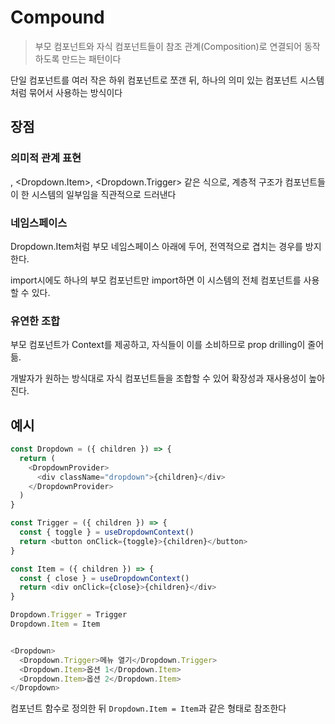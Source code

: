 # Compound

>  부모 컴포넌트와 자식 컴포넌트들이 참조 관계(Composition)로 연결되어 동작하도록 만드는 패턴이다



단일 컴포넌트를 여러 작은 하위 컴포넌트로 쪼갠 뒤, 하나의 의미 있는 컴포넌트 시스템처럼 묶어서 사용하는 방식이다



## 장점

### 의미적 관계 표현

<Dropdown>, <Dropdown.Item>, <Dropdown.Trigger> 같은 식으로, 계층적 구조가 컴포넌트들이 한 시스템의 일부임을 직관적으로 드러낸다

### 네임스페이스

Dropdown.Item처럼 부모 네임스페이스 아래에 두어, 전역적으로 겹치는 경우를 방지한다.

import시에도 하나의 부모 컴포넌트만 import하면 이 시스템의 전체 컴포넌트를 사용할 수 있다.

### 유연한 조합

부모 컴포넌트가 Context를 제공하고, 자식들이 이를 소비하므로 prop drilling이 줄어듦.

개발자가 원하는 방식대로 자식 컴포넌트들을 조합할 수 있어 확장성과 재사용성이 높아진다.



## 예시

```ts
const Dropdown = ({ children }) => {
  return (
    <DropdownProvider>
      <div className="dropdown">{children}</div>
    </DropdownProvider>
  )
}

const Trigger = ({ children }) => {
  const { toggle } = useDropdownContext()
  return <button onClick={toggle}>{children}</button>
}

const Item = ({ children }) => {
  const { close } = useDropdownContext()
  return <div onClick={close}>{children}</div>
}

Dropdown.Trigger = Trigger
Dropdown.Item = Item


<Dropdown>
  <Dropdown.Trigger>메뉴 열기</Dropdown.Trigger>
  <Dropdown.Item>옵션 1</Dropdown.Item>
  <Dropdown.Item>옵션 2</Dropdown.Item>
</Dropdown>
```

컴포넌트 함수로 정의한 뒤 `Dropdown.Item = Item`과 같은 형태로 참조한다